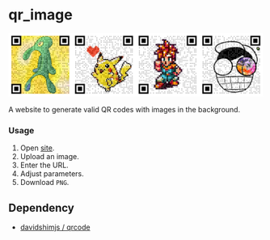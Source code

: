 # qr_image

<p align="center">
    <img src="images/demo.png">
</p>

A website to generate valid QR codes with images in the background.

### Usage

1. Open [site](https://hughchen.github.io/qr_image/).
2. Upload an image.
3. Enter the URL.
4. Adjust parameters.
5. Download `PNG`.

## Dependency

* [davidshimjs / qrcode](https://github.com/davidshimjs/qrcodejs)
